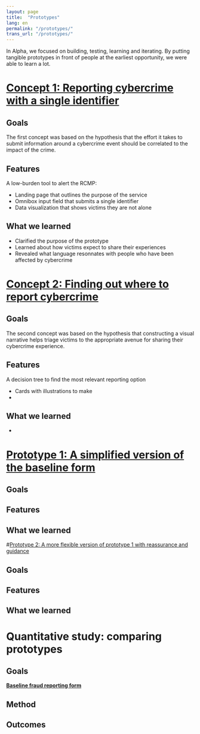 ```yaml
---
layout: page
title:  "Prototypes"
lang: en
permalink: "/prototypes/"
trans_url: "/prototypes/"
---
```


In Alpha, we focused on building, testing, learning and iterating. By putting tangible prototypes in front of people at the earliest opportunity, we were able to learn a lot. 


# [Concept 1: Reporting cybercrime with a single identifier](https://rac-concept-1.herokuapp.com/)

## Goals
The first concept was based on the hypothesis that the effort it takes to submit information around a cybercrime event should be correlated to the impact of the crime. 

## Features
A low-burden tool to alert the RCMP:
 * Landing page that outlines the purpose of the service
 * Omnibox input field that submits a single identifier
 * Data visualization that shows victims they are not alone

## What we learned
 * Clarified the purpose of the prototype
 * Learned about how victims expect to share their experiences
 * Revealed what language resonnates with people who have been affected by cybercrime


# [Concept 2: Finding out where to report cybercrime](https://rac-concept-2.herokuapp.com/)

## Goals
The second concept was based on the hypothesis that constructing a visual narrative helps triage victims to the appropriate avenue for sharing their cybercrime experience. 

## Features
A decision tree to find the most relevant reporting option
 * Cards with illustrations to make 
 * 

## What we learned
 * 






# [Prototype 1: A simplified version of the baseline form](https://www.report-a-cybercrime.alpha.rcmp-grc.gc.ca/p1)

## Goals



## Features

## What we learned



#[Prototype 2: A more flexible version of prototype 1 with reassurance and guidance](https://www.report-a-cybercrime.alpha.rcmp-grc.gc.ca/p2)

## Goals

## Features

## What we learned


# Quantitative study: comparing prototypes

## Goals

**[Baseline fraud reporting form](https://report-a-cybercrime.alpha.rcmp-grc.gc.ca/CAFCFRS/)**


## Method

## Outcomes


